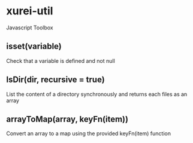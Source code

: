 # xurei-util
Javascript Toolbox

## isset(variable)
Check that a variable is defined and not null

## lsDir(dir, recursive = true)
List the content of a directory synchronously and returns each files as an array

## arrayToMap(array, keyFn(item))
Convert an array to a map using the provided keyFn(item) function